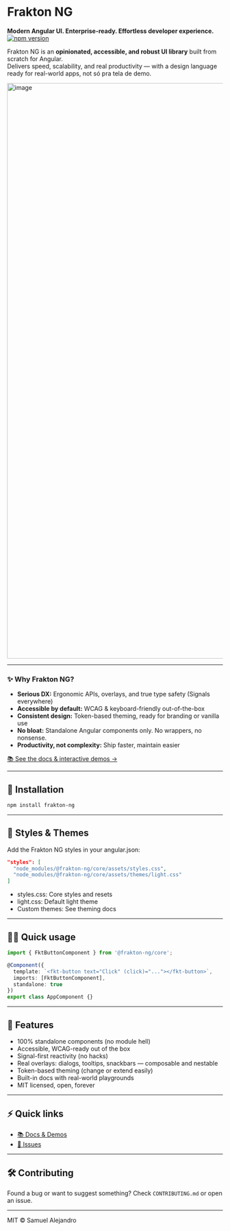 # Frakton NG
**Modern Angular UI. Enterprise-ready. Effortless developer experience.**
[![npm version](https://img.shields.io/npm/v/frakton-ng?style=flat-square)](https://www.npmjs.com/package/frakton-ng)

Frakton NG is an **opinionated, accessible, and robust UI library** built from scratch for Angular.  
Delivers speed, scalability, and real productivity — with a design language ready for real-world apps, not só pra tela de demo.

<img width="2312" height="1342" alt="image" src="https://github.com/user-attachments/assets/11df3f3e-6392-40a4-ab83-09ddfa622e73" />

---

### ✨ Why Frakton NG?

- **Serious DX:** Ergonomic APIs, overlays, and true type safety (Signals everywhere)
- **Accessible by default:** WCAG & keyboard-friendly out-of-the-box
- **Consistent design:** Token-based theming, ready for branding or vanilla use
- **No bloat:** Standalone Angular components only. No wrappers, no nonsense.
- **Productivity, not complexity:** Ship faster, maintain easier

[📚 See the docs & interactive demos →](https://samukaii.github.io/frakton-ng)

---

## 🚀 Installation

```bash
npm install frakton-ng
```

---

## 🎨 Styles & Themes

Add the Frakton NG styles in your angular.json:

```json
"styles": [
  "node_modules/@frakton-ng/core/assets/styles.css",
  "node_modules/@frakton-ng/core/assets/themes/light.css"
]
```

- styles.css: Core styles and resets
- light.css: Default light theme
- Custom themes: See theming docs



---

## 🧑‍💻 Quick usage

```ts
import { FktButtonComponent } from '@frakton-ng/core';

@Component({
  template: `<fkt-button text="Click" (click)="..."></fkt-button>`,
  imports: [FktButtonComponent],
  standalone: true
})
export class AppComponent {}
```

---

## 🧩 Features

- 100% standalone components (no module hell)
- Accessible, WCAG-ready out of the box
- Signal-first reactivity (no hacks)
- Real overlays: dialogs, tooltips, snackbars — composable and nestable
- Token-based theming (change or extend easily)
- Built-in docs with real-world playgrounds
- MIT licensed, open, forever

---

## ⚡️ Quick links

- [📚 Docs & Demos](https://samukaii.github.io/frakton-ng)
- [🐛 Issues](https://github.com/Samukaii/frakton-ng/issues)

---

## 🛠️ Contributing

Found a bug or want to suggest something?
Check `CONTRIBUTING.md` or open an issue.

---

MIT © Samuel Alejandro
